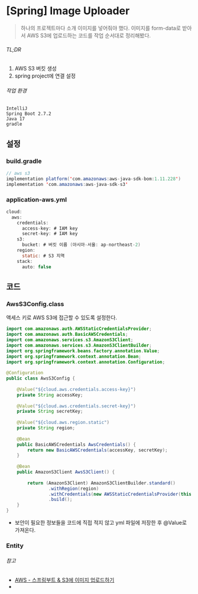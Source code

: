 # [Spring] Image Uploader
>하나의 프로젝트마다 소개 이미지를 넣어줘야 했다. 이미지를 form-data로 받아서 AWS S3에 업로드하는 코드를 작업 순서대로 정리해봤다.

###### TL;DR
1. AWS S3 버킷 생성
2. spring project에 연결 설정
###### 작업 환경
```
IntelliJ
Spring Boot 2.7.2
Java 17
gradle
```

## 설정
### build.gradle
```java
// aws s3  
implementation platform('com.amazonaws:aws-java-sdk-bom:1.11.228')  
implementation 'com.amazonaws:aws-java-sdk-s3'
```
###  application-aws.yml
```java
cloud:
  aws:
    credentials:
      access-key: # IAM key
      secret-key: # IAM key
    s3: 
      bucket: # 버킷 이름 (아시아-서울: ap-northeast-2)
    region: 
      static: # S3 지역
    stack:
      auto: false
```
## 코드
### AwsS3Config.class
액세스 키로 AWS S3에 접근할 수 있도록 설정한다.
```java
import com.amazonaws.auth.AWSStaticCredentialsProvider;  
import com.amazonaws.auth.BasicAWSCredentials;  
import com.amazonaws.services.s3.AmazonS3Client;  
import com.amazonaws.services.s3.AmazonS3ClientBuilder;  
import org.springframework.beans.factory.annotation.Value;  
import org.springframework.context.annotation.Bean;  
import org.springframework.context.annotation.Configuration;  
  
@Configuration  
public class AwsS3Config {  
  
    @Value("${cloud.aws.credentials.access-key}")  
    private String accessKey;  
  
    @Value("${cloud.aws.credentials.secret-key}")  
    private String secretKey;  
  
    @Value("${cloud.aws.region.static")  
    private String region;  
  
    @Bean  
    public BasicAWSCredentials AwsCredentials() {  
        return new BasicAWSCredentials(accessKey, secretKey);  
    }  
  
    @Bean  
    public AmazonS3Client AwsS3Client() {  
  
        return (AmazonS3Client) AmazonS3ClientBuilder.standard()  
                .withRegion(region)  
                .withCredentials(new AWSStaticCredentialsProvider(this.AwsCredentials()))  
                .build();  
    }  
}
```
- 보안이 필요한 정보들을 코드에 직접 적지 않고 yml 파일에 저장한 후 @Value로 가져온다.
### Entity


###### 참고
- [AWS - 스프링부트 & S3에 이미지 업로드하기](https://velog.io/@rainbowweb/AWS-%EC%8A%A4%ED%94%84%EB%A7%81%EB%B6%80%ED%8A%B8-S3)
- 